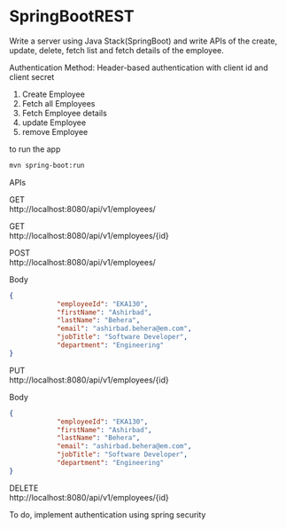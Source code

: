 # SpringBootREST
Write a server using Java Stack(SpringBoot) and write APIs of the create, update, delete, fetch list and fetch details of the employee.

  
Authentication Method: Header-based authentication with client id and client secret
  
  
1. Create Employee  
2. Fetch all Employees  
3. Fetch Employee details  
4. update Employee  
5. remove Employee  
  
  
to run the app
  
```bash
mvn spring-boot:run
```
  
  
APIs
  
GET  
http://localhost:8080/api/v1/employees/
  
GET  
http://localhost:8080/api/v1/employees/{id}
  
POST  
http://localhost:8080/api/v1/employees/
  
Body
```json
{
            "employeeId": "EKA130",
            "firstName": "Ashirbad",
            "lastName": "Behera",
            "email": "ashirbad.behera@em.com",
            "jobTitle": "Software Developer",
            "department": "Engineering"
}
```
  
PUT   
http://localhost:8080/api/v1/employees/{id}  

Body
```json
{
            "employeeId": "EKA130",
            "firstName": "Ashirbad",
            "lastName": "Behera",
            "email": "ashirbad.behera@em.com",
            "jobTitle": "Software Developer",
            "department": "Engineering"
}
```

DELETE  
http://localhost:8080/api/v1/employees/{id}  
  
To do, implement authentication using spring security  
  

